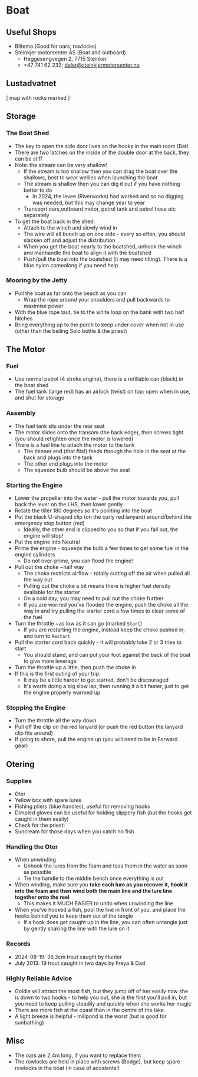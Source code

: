 # Boat

## Useful Shops
* Biltema (Good for oars, rowlocks)
* Steinkjer motorsenter AS (Boat and outboard)
  * Heggesengvegen 2, 7715 Steinker
  * +47 741 62 232; deler@steinkjermotorsenter.no

## Lustadvatnet
[ map with rocks marked ]

## Storage
### The Boat Shed
* The key to open the side door lives on the hooks in the main room (Bat)
* There are two latches on the inside of the double door at the back, they can be stiff
* Note: the stream can be very shallow!
  * If the stream is too shallow then you can drag the boat over the shallows, best to wear wellies when launching the boat
  * The stream is shallow then you can dig it out if you have nothing better to do
    * In 2024, the levee (Riverworks) had worked and so no digging was needed, but this may change year to year
  * Transport oars,outboard motor, petrol tank and petrol hose etc separately 
* To get the boat back in the shed:
  * Attach to the winch and slowly wind in
  * The wire will all bunch up on one side - every so often, you should slacken off and adjust the distribution
  * When you get the boat nearly to the boatshed, unhook the winch and manhandle the boat to align it with the boatshed
  * Push/pull the boat into the boatshed (it may need tilting). There is a blue nylon comealong if you need help

### Mooring by the Jetty
* Pull the boat as far onto the beach as you can
  * Wrap the rope around your shoulders and pull backwards to maximise power
* With the blue rope taut, tie to the white loop on the bank with two half hitches
* Bring everything up to the porch to keep under cover when not in use (other than the bailing Solo bottle & the priest)

## The Motor
### Fuel
* Use normal petrol (4 stroke engine), there is a refillable can (black) in the boat shed
* The fuel tank (large red) has an airlock (twist) on top: open when in use, and shut for storage

### Assembly
* The fuel tank sits under the rear seat
* The motor slides onto the transom (the back edge), then screws tight (you should retighten once the motor is lowered)
* There is a fuel line to attach the motor to the tank
  * The thinner end (that fits!) feeds through the hole in the seat at the back and plugs into the tank
  * The other end plugs into the motor
  * The squeeze bulb should be above the seat

### Starting the Engine
* Lower the propeller into the water - pull the motor towards you, pull back the lever on the LHS, then lower gently
* Rotate the tiller 180 degrees so it's pointing into the boat
* Put the black U-shaped clip (on the curly red lanyard) around/behind the emergency stop button (red)
  * Ideally, the other end is clipped to you so that if you fall out, the engine will stop!
* Put the engine into Neutral
* Prime the engine - squeeze the bulb a few times to get some fuel in the engine cylinders
  * Do not over-prime, you can flood the engine!
* Pull out the choke ~half way
  * The choke restricts airflow - totally cutting off the air when pulled all the way out
  * Pulling out the choke a bit means there is higher fuel density available for the starter
  * On a cold day, you may need to pull out the choke further
  * If you are worried you've flooded the engine, push the choke all the way in and try pulling the starter cord a few times to clear some of the fuel
* Turn the throttle ~as low as it can go (marked `Start`)
  * If you are restarting the engine, instead keep the choke pushed in, and turn to `Restart`
* Pull the starter cord back quickly - it will probably take 2 or 3 tries to start
  * You should stand, and can put your foot against the back of the boat to give more leverage
* Turn the throttle up a little, then push the choke in
* If this is the first outing of your trip:
  * It may be a little harder to get started, don't be discouraged
  * It's worth doing a big slow lap, then running it a bit faster, just to get the engine properly warmed up

### Stopping the Engine
* Turn the throttle all the way down
* Pull off the clip on the red lanyard (or push the red button the lanyard clip fits around)
* If going to shore, pull the engine up (you will need to be in Forward gear)

## Otering
### Supplies
* Oter
* Yellow box with spare lures
* Fishing pliers (blue handles), useful for removing hooks
* Dimpled gloves can be useful for holding slippery fish (but the hooks get caught in them easily)
* Check for the priest!
* Suncream for those days when you catch no fish

### Handling the Oter
* When unwinding
  * Unhook the lures from the foam and toss them in the water as soon as possible
  * Tie the handle to the middle bench once everything is out
* When winding, make sure you **take each lure as you recover it, hook it into the foam and then wind both the main line and the lure line together onto the reel**
  * This makes it MUCH EASIER to undo when unwinding the line
* When you've hooked a fish, pool the line in front of you, and place the hooks behind you to keep them out of the tangle
  * If a hook does get caught up in the line, you can often untangle just by gently shaking the line with the lure on it

### Records
* 2024-08-19: 36.3cm trout caught by Hunter
* July 2013: 19 trout caught in two days by Freya & Dad

### Highly Reliable Advice
* Goldie will attract the most fish, but they jump off of her easily now she is down to two hooks - to help you out, she is the first you'll pull in, but you need to keep pulling steadily and quickly when she works her magic
* There are more fish at the coast than in the centre of the lake
* A light breeze is helpful - millpond is the worst (but is good for sunbathing)


## Misc
* The oars are 2.4m long, if you want to replace them
* The rowlocks are held in place with screws (Bodge), but keep spare rowlocks in the boat (in case of accidents!)
